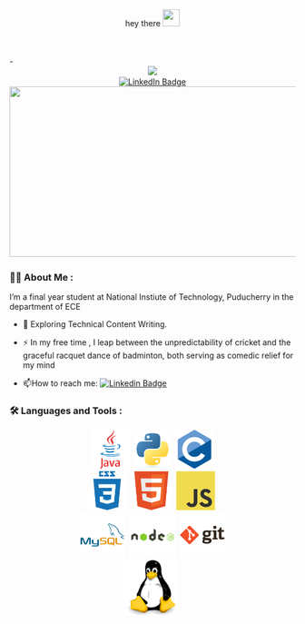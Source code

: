 <div align="center" style="margin-bottom: 50px;">
    hey there
    <img src="https://media.giphy.com/media/hvRJCLFzcasrR4ia7z/giphy.gif" width="30px" height="30px" />
</div>

<div>-</div>

<div align="center">
    <img src="https://media.giphy.com/media/RiykPw9tgdOylwFgUe/giphy.gif" width="100"/>
</div>
<div id="badges" align="center">
  <a href="https://www.linkedin.com/in/durga-prasad-954656248">
    <img src="https://img.shields.io/badge/LinkedIn-blue?style=for-the-badge&logo=linkedin&logoColor=white" alt="LinkedIn Badge"/>
  </a>
</div>
<div align="center">
  <img src="https://media.giphy.com/media/dWesBcTLavkZuG35MI/giphy.gif" width="600" height="300"/>
</div>


### :man_technologist: About Me :

I’m a final year student at National Instiute of Technology, Puducherry in the department of ECE

- :seedling: Exploring Technical Content Writing.

- :zap: In my free time , I leap between the unpredictability of cricket and the graceful racquet dance of badminton, both serving as comedic relief for my mind

- :mailbox:How to reach me: [![Linkedin Badge](https://img.shields.io/badge/-linkedin-blue?style=flat&logo=Linkedin&logoColor=white)](https://www.linkedin.com/in/durga-prasad-954656248)


### :hammer_and_wrench: Languages and Tools :
<div align="center">
  <img src="https://github.com/devicons/devicon/blob/master/icons/java/java-original-wordmark.svg" title="Java" alt="Java" width="70" height="70"/>
  <img src="https://github.com/devicons/devicon/blob/master/icons/python/python-original.svg" title="python" alt="python" width="70" height="70"/>
  <img src="https://github.com/devicons/devicon/blob/master/icons/c/c-original.svg"  title="C" alt="C" width="70" height="70"/>
</div>
<div align="center">
  <img src="https://github.com/devicons/devicon/blob/master/icons/css3/css3-plain-wordmark.svg"  title="CSS3" alt="CSS" width="70" height="70"/>&nbsp;
  <img src="https://github.com/devicons/devicon/blob/master/icons/html5/html5-original.svg" title="HTML5" alt="HTML" width="70" height="70"/>&nbsp;
  <img src="https://github.com/devicons/devicon/blob/master/icons/javascript/javascript-original.svg" title="JavaScript" alt="JavaScript" width="70" height="70"/>&nbsp;
</div>
<div align="center">
  <img src="https://github.com/devicons/devicon/blob/master/icons/mysql/mysql-original-wordmark.svg" title="MySQL"  alt="MySQL" width="80" height="80"/>&nbsp;
  <img src="https://github.com/devicons/devicon/blob/master/icons/nodejs/nodejs-original-wordmark.svg" title="NodeJS" alt="NodeJS" width="80" height="80"/>&nbsp;
  <img src="https://github.com/devicons/devicon/blob/master/icons/git/git-original-wordmark.svg" title="Git" **alt="Git" width="80" height="80"/>
</div>
<div align="center">
      <img src="https://github.com/devicons/devicon/blob/master/icons/linux/linux-original.svg" title="MySQL"  alt="MySQL" width="100" height="100"/>&nbsp;
</div>
<!--
**Durgadp08/Durgadp08** is a ✨ _special_ ✨ repository because its `README.md` (this file) appears on your GitHub profile.

Here are some ideas to get you started:

- 🔭 I’m currently working on ...
- 🌱 I’m currently learning ...
- 👯 I’m looking to collaborate on ...
- 🤔 I’m looking for help with ...
- 💬 Ask me about ...
- 📫 How to reach me: ...
- 😄 Pronouns: ...
- ⚡ Fun fact: ...
-->
